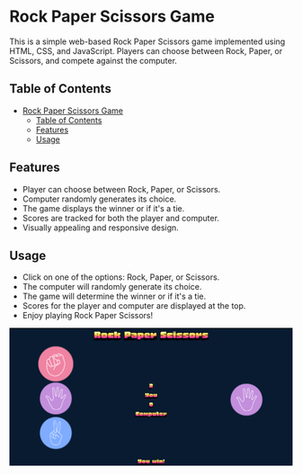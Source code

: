# Rock Paper Scissors Game

This is a simple web-based Rock Paper Scissors game implemented using HTML, CSS, and JavaScript. Players can choose between Rock, Paper, or Scissors, and compete against the computer.

## Table of Contents

- [Rock Paper Scissors Game](#rock-paper-scissors-game)
  - [Table of Contents](#table-of-contents)
  - [Features](#features)
  - [Usage](#usage)

## Features

- Player can choose between Rock, Paper, or Scissors.
- Computer randomly generates its choice.
- The game displays the winner or if it's a tie.
- Scores are tracked for both the player and computer.
- Visually appealing and responsive design.

## Usage

- Click on one of the options: Rock, Paper, or Scissors.
- The computer will randomly generate its choice.
- The game will determine the winner or if it's a tie.
- Scores for the player and computer are displayed at the top.
- Enjoy playing Rock Paper Scissors!

![rockpaperscissors](images/rockpaperscissors.png)
